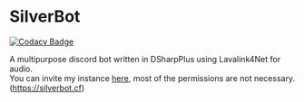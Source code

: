 # SilverBot

[![Codacy Badge](https://api.codacy.com/project/badge/Grade/f1f2a69af2b341238cd40b2f54684095)](https://app.codacy.com/gh/thesilvercraft/SilverBot?utm_source=github.com&utm_medium=referral&utm_content=thesilvercraft/SilverBot&utm_campaign=Badge_Grade_Settings)

A multipurpose discord bot written in DSharpPlus using Lavalink4Net for audio.  
You can invite my instance [here](https://discord.com/api/oauth2/authorize?client_id=702445582559739976&permissions=2147483639&scope=bot), most of the permissions are not necessary.  
(<https://silverbot.cf>)  
<!--| :exclamation: This guide is not finished|
|-----------------------------------------|

To run this you will need to install:

-   .net 5 runtime (<https://dotnet.microsoft.com/download/dotnet/5.0>)

-   GDI+ (<https://github.com/mono/libgdiplus> if you aren't on windows)

-   A selinium compatible browser (chrome and firefox are implemented at the moment only and firefox is faster by a little bit)

-   A discord **bot** token (<https://discord.com/developers>)

-   A discord server you can set up roles in

-   A discord webhook for logging

-   A PostgresSQL server / Space for a database

-   A way to run some version of lavalink

-   Optionally:

    -   A giphy api token (<https://developers.giphy.com/>)

    -   A FortniteAPI token (<https://dash.fortnite-api.com/>)

    -   A topgg token that is a stored in the `connect.sid` cookie or an bot token

    -   A friday text and voice channel (it will attempt to connect there and play fryday every friday)

    -   A Node.JS install to run some node code

When you compile the code or download it from the releases just do:
`dotnet SilverBotDS.dll` --->
